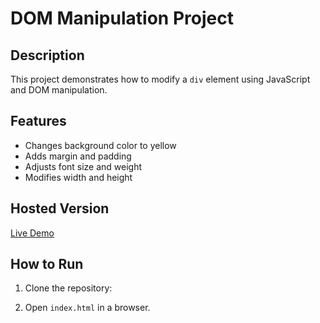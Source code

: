 # DOM Manipulation Project

## Description
This project demonstrates how to modify a `div` element using JavaScript and DOM manipulation.

## Features
- Changes background color to yellow
- Adds margin and padding
- Adjusts font size and weight
- Modifies width and height

## Hosted Version
[Live Demo](YOUR_HOSTED_LINK_HERE)

## How to Run
1. Clone the repository:


2. Open `index.html` in a browser.
